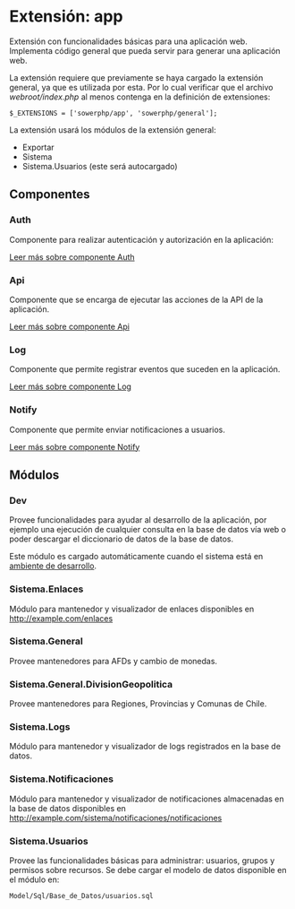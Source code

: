 Extensión: app
==============

Extensión con funcionalidades básicas para una aplicación web. Implementa
código general que pueda servir para generar una aplicación web.

La extensión requiere que previamente se haya cargado la extensión general, ya
que es utilizada por esta. Por lo cual verificar que el archivo
*webroot/index.php* al menos contenga en la definición de extensiones:

	$_EXTENSIONS = ['sowerphp/app', 'sowerphp/general'];

La extensión usará los módulos de la extensión general:

- Exportar
- Sistema
- Sistema.Usuarios (este será autocargado)

Componentes
-----------

### Auth

Componente para realizar autenticación y autorización en la aplicación:

[Leer más sobre componente Auth](http://sowerphp.org/componentes/Auth)

### Api

Componente que se encarga de ejecutar las acciones de la API de la aplicación.

[Leer más sobre componente Api](http://sowerphp.org/componentes/Api)

### Log

Componente que permite registrar eventos que suceden en la aplicación.

[Leer más sobre componente Log](http://sowerphp.org/componentes/Log)

### Notify

Componente que permite enviar notificaciones a usuarios.

[Leer más sobre componente Notify](http://sowerphp.org/componentes/Notify)

Módulos
-------

### Dev

Provee funcionalidades para ayudar al desarrollo de la aplicación, por ejemplo
una ejecución de cualquier consulta en la base de datos vía web o poder
descargar el diccionario de datos de la base de datos.

Este módulo es cargado automáticamente cuando el sistema está en [ambiente de
desarrollo](http://sowerphp.org/general/ambiente_desarrollo).

### Sistema.Enlaces

Módulo para mantenedor y visualizador de enlaces disponibles en http://example.com/enlaces

### Sistema.General

Provee mantenedores para AFDs y cambio de monedas.

### Sistema.General.DivisionGeopolitica

Provee mantenedores para Regiones, Provincias y Comunas de Chile.

### Sistema.Logs

Módulo para mantenedor y visualizador de logs registrados en la base de datos.

### Sistema.Notificaciones

Módulo para mantenedor y visualizador de notificaciones almacenadas en la base
de datos disponibles en http://example.com/sistema/notificaciones/notificaciones

### Sistema.Usuarios

Provee las funcionalidades básicas para administrar: usuarios, grupos y permisos
sobre recursos. Se debe cargar el modelo de datos disponible en el módulo en:

	Model/Sql/Base_de_Datos/usuarios.sql
